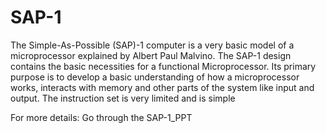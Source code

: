 # SAP-1

The Simple-As-Possible (SAP)-1 computer is a very basic model of a microprocessor explained by Albert Paul Malvino. The SAP-1 design contains the basic necessities for a functional Microprocessor. Its primary purpose is to develop a basic understanding of how a microprocessor works, interacts with memory and other parts of the system like input and output. The instruction set is very limited and is simple

For more details: Go through the SAP-1_PPT
